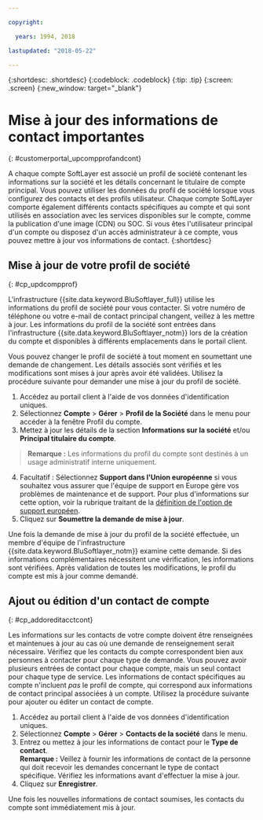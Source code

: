 ```yaml
---

copyright:

  years: 1994, 2018

lastupdated: "2018-05-22"

---
```


{:shortdesc: .shortdesc}
{:codeblock: .codeblock}
{:tip: .tip}
{:screen: .screen}
{:new_window: target="_blank"}


# Mise à jour des informations de contact importantes
{: #customerportal_upcompprofandcont}

A chaque compte SoftLayer est associé un profil de société contenant les informations sur la société et les détails concernant le titulaire de compte principal. Vous pouvez utiliser les données du profil de société lorsque vous configurez des contacts et des profils utilisateur. Chaque compte SoftLayer comporte également différents contacts spécifiques au compte et qui sont utilisés en association avec les services disponibles sur le compte, comme la publication d'une image (CDN) ou SOC. Si vous êtes l'utilisateur principal d'un compte ou disposez d'un accès administrateur à ce compte, vous pouvez mettre à jour vos informations de contact.
{:shortdesc}

## Mise à jour de votre profil de société
{: #cp_updcompprof}

L'infrastructure {{site.data.keyword.BluSoftlayer_full}} utilise les informations du profil de société pour vous contacter. Si votre numéro de téléphone ou votre e-mail de contact principal changent, veillez à les mettre à jour. Les informations du profil de la société sont entrées dans l'infrastructure {{site.data.keyword.BluSoftlayer_notm}} lors de la création du compte et disponibles à différents emplacements dans le portail client.

Vous pouvez changer le profil de société à tout moment en soumettant une demande de changement. Les détails associés sont vérifiés et les modifications sont mises à jour après avoir été validées. Utilisez la procédure suivante pour demander une mise à jour du profil de société.

1. Accédez au portail client à l'aide de vos données d'identification uniques.
2. Sélectionnez **Compte** > **Gérer** > **Profil de la Société** dans le menu pour accéder à la fenêtre Profil du compte.
3. Mettez à jour les détails de la section **Informations sur la société** et/ou **Principal titulaire du compte**.
> **Remarque :** Les informations du profil du compte sont destinés à un usage administratif interne uniquement.
4. Facultatif : Sélectionnez **Support dans l'Union européenne** si vous souhaitez vous assurer que l'équipe de support en Europe gère vos problèmes de maintenance et de support. Pour plus d'informations sur cette option, voir la rubrique traitant de la [définition de l'option de support européen](/docs/customer-portal/cpmanuserprof.html#cp_seteusupported).
5. Cliquez sur **Soumettre la demande de mise à jour**.

Une fois la demande de mise à jour du profil de la société effectuée, un membre d'équipe de l'infrastructure {{site.data.keyword.BluSoftlayer_notm}} examine cette demande. Si des informations complémentaires nécessitent une vérification, les informations sont vérifiées. Après validation de toutes les modifications, le profil du compte est mis à jour comme demandé.

## Ajout ou édition d'un contact de compte
{: #cp_addoreditacctcont}

Les informations sur les contacts de votre compte doivent être renseignées et maintenues à jour au cas où une demande de renseignement serait nécessaire. Vérifiez que les contacts du compte correspondent bien aux personnes à contacter pour chaque type de demande. Vous pouvez avoir plusieurs entrées de contact pour chaque compte, mais un seul contact pour chaque type de service. Les informations de contact spécifiques au compte n'incluent *pas* le profil de compte, qui correspond aux informations de contact principal associées à un compte. Utilisez la procédure suivante pour ajouter ou éditer un contact de compte.

1. Accédez au portail client à l'aide de vos données d'identification uniques.
2. Sélectionnez **Compte** > **Gérer** > **Contacts de la société** dans le menu.
3. Entrez ou mettez à jour les informations de contact pour le **Type de contact**.<br/>**Remarque :** Veillez à fournir les informations de contact de la personne qui doit recevoir les demandes concernant le type de contact spécifique. Vérifiez les informations avant d'effectuer la mise à jour.
4. Cliquez sur **Enregistrer**.

Une fois les nouvelles informations de contact soumises, les contacts du compte sont immédiatement mis à jour.
